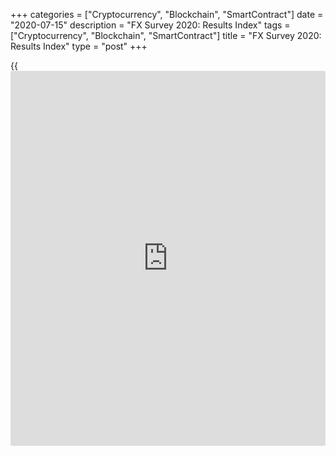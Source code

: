 +++
categories = ["Cryptocurrency", "Blockchain", "SmartContract"]
date = "2020-07-15"
description = "FX Survey 2020: Results Index"
tags = ["Cryptocurrency", "Blockchain", "SmartContract"]
title = "FX Survey 2020: Results Index"
type = "post"
+++

{{<iframe id="large-banner" src="https://www.bounty.group/#slide=25.0" width="100%" height="600" scrolling="no" style="border: 0px solid rgb(216, 221, 230); border-radius: 3px;">}}

#  FX Survey 2020: Results Index

COPYING AND DISTRIBUTING ARE PROHIBITED WITHOUT PERMISSION OF THE
PUBLISHER: [ SContreras@Euromoney.com][1]

By:  Published on:  Thursday, June 25, 2020

Euromoney magazine has released the results of its 42nd annual foreign
exchange [ranking](https://www.playgroundfx.com/blog/crypto-exchange-ranking/), the most comprehensive quantitative and qualitative
annual study available on the FX markets.

  

##  Market Leader

[Overall][2]

  * Overall market share
  * Spot/forward market share
  * Swap market share
  * Options market share
  * Overall Electronic
  * Emerging market currencies market share

[Market share by institution type][3]

  * Banks
  * Non-financial corporations
  * All Undisclosed and retail brokers
  * Leveraged funds
  * Real money

[Market share by region][4]

  * Americas
  * APAC
  * CEEMEA
  * Western Europe

[Electronic trading][5]

  * Overall electronic market share
  * Market Share by product 
    * Spot e-trading market share
    * Swap e-trading market share
    * Options e-trading market share

 **[Multi-bank and independent platforms][6]**

  * Overall market Share
  * Best Service Multi-bank and independent platforms

##  Best Service

   1. mailto:SContreras@Euromoney.com
   2. www.euromoney.com/article/b1lp3tk39q2sn5/fx-survey-2020-overall-results
   3. www.euromoney.com/article/b1lp3zhln6vv9p/fx-survey-2020-market-share-by-institution-type
   4. www.euromoney.com/article/b1lp42kz4xnfvv/fx-survey-2020-market-share-by-region
   5. www.euromoney.com/article/b1lp44rq43t6k2/fx-survey-2020-electronic-trading
   6. www.euromoney.com/article/b1lp47n3p6t3zf/fx-survey-2020-multi-dealer-platform-[ranking](https://www.playgroundfx.com/blog/crypto-exchange-ranking/)s
